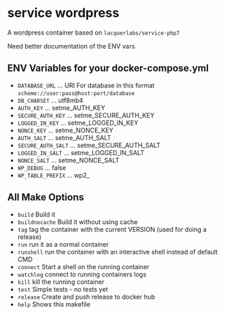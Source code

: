 # service wordpress

A wordpress container based on `lacquerlabs/service-php7`

Need better documentation of the ENV vars.

## ENV Variables for your docker-compose.yml
* `DATABASE_URL` ... URI For database in this format `scheme://user:pass@host:port/database`
* `DB_CHARSET` ... utf8mb4
* `AUTH_KEY` ... setme_AUTH_KEY
* `SECURE_AUTH_KEY` ... setme_SECURE_AUTH_KEY
* `LOGGED_IN_KEY` ... setme_LOGGED_IN_KEY
* `NONCE_KEY` ... setme_NONCE_KEY
* `AUTH_SALT` ... setme_AUTH_SALT
* `SECURE_AUTH_SALT` ... setme_SECURE_AUTH_SALT
* `LOGGED_IN_SALT` ... setme_LOGGED_IN_SALT
* `NONCE_SALT` ... setme_NONCE_SALT
* `WP_DEBUG` ... false
* `WP_TABLE_PREFIX` ... wp2_

## All Make Options
* `build` Build it
* `buildnocache` Build it without using cache
* `tag` tag the container with the current VERSION (used for doing a release)
* `run` run it as a normal container
* `runshell` run the container with an interactive shell instead of default CMD
* `connect` Start a shell on the running container
* `watchlog` connect to running containers logs
* `kill` kill the running container
* `test` Simple tests - no tests yet
* `release` Create and push release to docker hub
* `help` Shows this makefile
